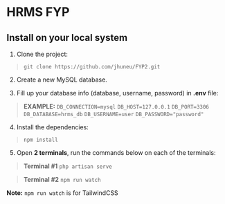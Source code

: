 # HRMS FYP
## Install on your local system
1.  Clone the project:
> `git clone https://github.com/jhuneu/FYP2.git`

2. Create a new MySQL database.  

3.  Fill up your database info (database, username, password) in **.env** file:

> **EXAMPLE:**
>`DB_CONNECTION=mysql`
>`DB_HOST=127.0.0.1`
>`DB_PORT=3306`
>`DB_DATABASE=hrms_db`
>`DB_USERNAME=user`
>`DB_PASSWORD="password"`

4.  Install the dependencies:

> `npm install`

5.  Open **2 terminals**, run the commands below on each of the terminals:
> **Terminal #1**
>`php artisan serve`

>**Terminal #2** 
>`npm run watch`

**Note:** `npm run watch` is for TailwindCSS
